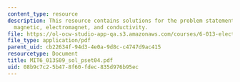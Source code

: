 ```yaml
---
content_type: resource
description: This resource contains solutions for the problem statements related to
  magnetic, electromagnet, and conductivity.
file: https://ol-ocw-studio-app-qa.s3.amazonaws.com/courses/6-013-electromagnetics-and-applications-spring-2009/08b9c7c25b478f60fdec835d976b95ec_MIT6_013S09_sol_pset04.pdf
file_type: application/pdf
parent_uid: cb22634f-94d3-4e0a-9d8c-c4747d9ac415
resourcetype: Document
title: MIT6_013S09_sol_pset04.pdf
uid: 08b9c7c2-5b47-8f60-fdec-835d976b95ec
---
```

